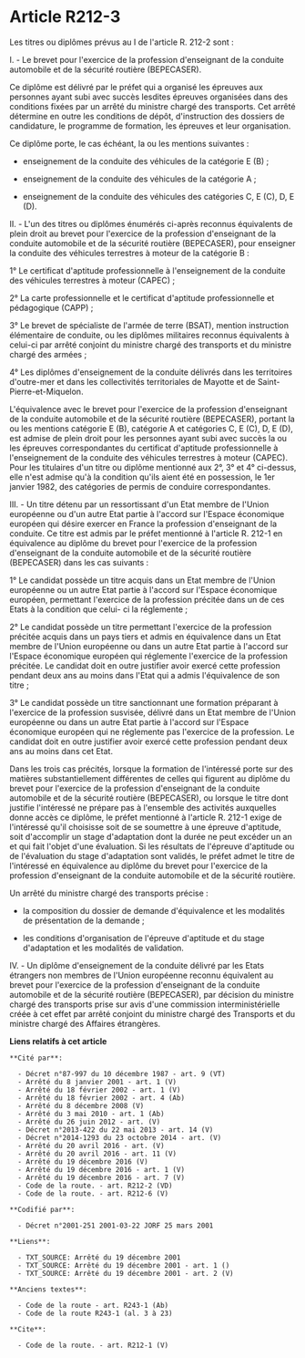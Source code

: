# Article R212-3

Les titres ou diplômes prévus au I de l'article R. 212-2 sont :

I. - Le brevet pour l'exercice de la profession d'enseignant de la conduite automobile et de la sécurité routière
(BEPECASER).

Ce diplôme est délivré par le préfet qui a organisé les épreuves aux personnes ayant subi avec succès lesdites épreuves
organisées dans des conditions fixées par un arrêté du ministre chargé des transports. Cet arrêté détermine en outre les
conditions de dépôt, d'instruction des dossiers de candidature, le programme de formation, les épreuves et leur organisation.

Ce diplôme porte, le cas échéant, la ou les mentions suivantes :

- enseignement de la conduite des véhicules de la catégorie E (B) ;

- enseignement de la conduite des véhicules de la catégorie A ;

- enseignement de la conduite des véhicules des catégories C, E (C), D, E (D).

II. - L'un des titres ou diplômes énumérés ci-après reconnus équivalents de plein droit au brevet pour l'exercice de la
profession d'enseignant de la conduite automobile et de la sécurité routière (BEPECASER), pour enseigner la conduite des
véhicules terrestres à moteur de la catégorie B :

1° Le certificat d'aptitude professionnelle à l'enseignement de la conduite des véhicules terrestres à moteur (CAPEC) ;

2° La carte professionnelle et le certificat d'aptitude professionnelle et pédagogique (CAPP) ;

3° Le brevet de spécialiste de l'armée de terre (BSAT), mention instruction élémentaire de conduite, ou les diplômes
militaires reconnus équivalents à celui-ci par arrêté conjoint du ministre chargé des transports et du ministre chargé des
armées ;

4° Les diplômes d'enseignement de la conduite délivrés dans les territoires d'outre-mer et dans les collectivités
territoriales de Mayotte et de Saint-Pierre-et-Miquelon.

L'équivalence avec le brevet pour l'exercice de la profession d'enseignant de la conduite automobile et de la sécurité
routière (BEPECASER), portant la ou les mentions catégorie E (B), catégorie A et catégories C, E (C), D, E (D), est admise de
plein droit pour les personnes ayant subi avec succès la ou les épreuves correspondantes du certificat d'aptitude
professionnelle à l'enseignement de la conduite des véhicules terrestres à moteur (CAPEC). Pour les titulaires d'un titre ou
diplôme mentionné aux 2°, 3° et 4° ci-dessus, elle n'est admise qu'à la condition qu'ils aient été en possession, le 1er
janvier 1982, des catégories de permis de conduire correspondantes.

III. - Un titre détenu par un ressortissant d'un Etat membre de l'Union européenne ou d'un autre Etat partie à l'accord sur
l'Espace économique européen qui désire exercer en France la profession d'enseignant de la conduite. Ce titre est admis par
le préfet mentionné à l'article R. 212-1 en équivalence au diplôme du brevet pour l'exercice de la profession d'enseignant de
la conduite automobile et de la sécurité routière (BEPECASER) dans les cas suivants :

1° Le candidat possède un titre acquis dans un Etat membre de l'Union européenne ou un autre Etat partie à l'accord sur
l'Espace économique européen, permettant l'exercice de la profession précitée dans un de ces Etats à la condition que celui-
ci la réglemente ;

2° Le candidat possède un titre permettant l'exercice de la profession précitée acquis dans un pays tiers et admis en
équivalence dans un Etat membre de l'Union européenne ou dans un autre Etat partie à l'accord sur l'Espace économique
européen qui réglemente l'exercice de la profession précitée. Le candidat doit en outre justifier avoir exercé cette
profession pendant deux ans au moins dans l'Etat qui a admis l'équivalence de son titre ;

3° Le candidat possède un titre sanctionnant une formation préparant à l'exercice de la profession susvisée, délivré dans un
Etat membre de l'Union européenne ou dans un autre Etat partie à l'accord sur l'Espace économique européen qui ne réglemente
pas l'exercice de la profession. Le candidat doit en outre justifier avoir exercé cette profession pendant deux ans au moins
dans cet Etat.

Dans les trois cas précités, lorsque la formation de l'intéressé porte sur des matières substantiellement différentes de
celles qui figurent au diplôme du brevet pour l'exercice de la profession d'enseignant de la conduite automobile et de la
sécurité routière (BEPECASER), ou lorsque le titre dont justifie l'intéressé ne prépare pas à l'ensemble des activités
auxquelles donne accès ce diplôme, le préfet mentionné à l'article R. 212-1 exige de l'intéressé qu'il choisisse soit de se
soumettre à une épreuve d'aptitude, soit d'accomplir un stage d'adaptation dont la durée ne peut excéder un an et qui fait
l'objet d'une évaluation. Si les résultats de l'épreuve d'aptitude ou de l'évaluation du stage d'adaptation sont validés, le
préfet admet le titre de l'intéressé en équivalence au diplôme du brevet pour l'exercice de la profession d'enseignant de la
conduite automobile et de la sécurité routière.

Un arrêté du ministre chargé des transports précise :

- la composition du dossier de demande d'équivalence et les modalités de présentation de la demande ;

- les conditions d'organisation de l'épreuve d'aptitude et du stage d'adaptation et les modalités de validation.

IV. - Un diplôme d'enseignement de la conduite délivré par les Etats étrangers non membres de l'Union européenne reconnu
équivalent au brevet pour l'exercice de la profession d'enseignant de la conduite automobile et de la sécurité routière
(BEPECASER), par décision du ministre chargé des transports prise sur avis d'une commission interministérielle créée à cet
effet par arrêté conjoint du ministre chargé des Transports et du ministre chargé des Affaires étrangères.

**Liens relatifs à cet article**

	**Cité par**:

	  - Décret n°87-997 du 10 décembre 1987 - art. 9 (VT)
	  - Arrêté du 8 janvier 2001 - art. 1 (V)
	  - Arrêté du 18 février 2002 - art. 1 (V)
	  - Arrêté du 18 février 2002 - art. 4 (Ab)
	  - Arrêté du 8 décembre 2008 (V)
	  - Arrêté du 3 mai 2010 - art. 1 (Ab)
	  - Arrêté du 26 juin 2012 - art. (V)
	  - Décret n°2013-422 du 22 mai 2013 - art. 14 (V)
	  - Décret n°2014-1293 du 23 octobre 2014 - art. (V)
	  - Arrêté du 20 avril 2016 - art. (V)
	  - Arrêté du 20 avril 2016 - art. 11 (V)
	  - Arrêté du 19 décembre 2016 (V)
	  - Arrêté du 19 décembre 2016 - art. 1 (V)
	  - Arrêté du 19 décembre 2016 - art. 7 (V)
	  - Code de la route. - art. R212-2 (VD)
	  - Code de la route. - art. R212-6 (V)

	**Codifié par**:

	  - Décret n°2001-251 2001-03-22 JORF 25 mars 2001

	**Liens**:

	  - TXT_SOURCE: Arrêté du 19 décembre 2001
	  - TXT_SOURCE: Arrêté du 19 décembre 2001 - art. 1 ()
	  - TXT_SOURCE: Arrêté du 19 décembre 2001 - art. 2 (V)

	**Anciens textes**:

	  - Code de la route - art. R243-1 (Ab)
	  - Code de la route R243-1 (al. 3 à 23)

	**Cite**:

	  - Code de la route. - art. R212-1 (V)
